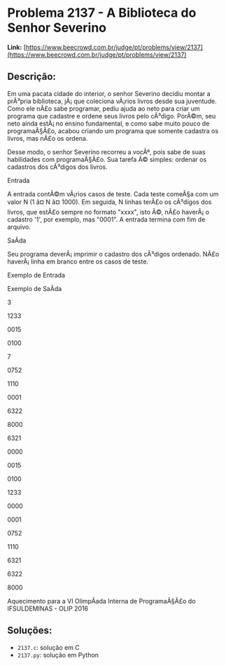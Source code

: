 # Problema 2137 - A Biblioteca do Senhor Severino

**Link:** [https://www.beecrowd.com.br/judge/pt/problems/view/2137](https://www.beecrowd.com.br/judge/pt/problems/view/2137)

## Descrição:
Em uma pacata cidade do interior, o senhor Severino decidiu montar a prÃ³pria biblioteca, jÃ¡ que coleciona vÃ¡rios livros desde sua juventude. Como ele nÃ£o sabe programar, pediu ajuda ao neto para criar um programa que cadastre e ordene seus livros pelo cÃ³digo. PorÃ©m, seu neto ainda estÃ¡ no ensino fundamental, e como sabe muito pouco de programaÃ§Ã£o, acabou criando um programa que somente cadastra os livros, mas nÃ£o os ordena.


Desse modo, o senhor Severino recorreu a vocÃª, pois sabe de suas habilidades com programaÃ§Ã£o. Sua tarefa Ã© simples: ordenar os cadastros dos cÃ³digos dos livros.




Entrada




A entrada contÃ©m vÃ¡rios casos de teste. Cada teste comeÃ§a com um valor 
N
 (1 â¤ 
N
 â¤ 1000). Em seguida, 
N
 linhas terÃ£o os cÃ³digos dos livros, que estÃ£o sempre no formato "xxxx", isto Ã©, nÃ£o haverÃ¡ o cadastro '1', por exemplo, mas "0001". A entrada termina com fim de arquivo.




SaÃ­da




Seu programa deverÃ¡ imprimir o cadastro dos cÃ³digos ordenado. NÃ£o haverÃ¡ linha em branco entre os casos de teste.












Exemplo de Entrada


Exemplo de SaÃ­da












3


1233


0015


0100


7


0752


1110


0001


6322


8000


6321


0000






0015


0100


1233


0000


0001


0752


1110


6321


6322


8000












Aquecimento para a VI OlimpÃ­ada Interna de ProgramaÃ§Ã£o do IFSULDEMINAS - OLIP 2016

## Soluções:
- `2137.c`: solução em C
- `2137.py`: solução em Python
